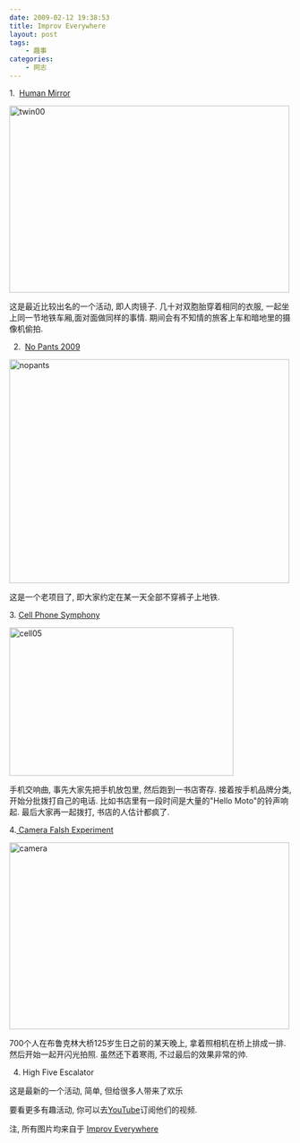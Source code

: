 ```yaml
---
date: 2009-02-12 19:38:53
title: Improv Everywhere
layout: post
tags:
    - 趣事
categories:
    - 网志
---
```

<!--more-->1.  <a href="http://www.youtube.com/watch?v=9La40WwO-lU" target="_blank">Human Mirror</a>

<a href="http://pic.ztpala.com/wp-content/uploads/2009/02/twin00.jpg"><img class="aligncenter size-full wp-image-1805" title="twin00" src="http://pic.ztpala.com/wp-content/uploads/2009/02/twin00.jpg" alt="twin00" width="500" height="334" /></a>

这是最近比较出名的一个活动, 即人肉镜子. 几十对双胞胎穿着相同的衣服, 一起坐上同一节地铁车厢,面对面做同样的事情. 期间会有不知情的旅客上车和暗地里的摄像机偷拍.

2.  <a href="http://www.youtube.com/watch?v=9La40WwO-lU" target="_blank">No Pants 2009</a>

<a href="http://pic.ztpala.com/wp-content/uploads/2009/02/nopants.jpg"><img class="aligncenter size-full wp-image-1806" title="nopants" src="http://pic.ztpala.com/wp-content/uploads/2009/02/nopants.jpg" alt="nopants" width="500" height="400" /></a>

这是一个老项目了, 即大家约定在某一天全部不穿裤子上地铁.

3. <a href="http://www.youtube.com/watch?v=-LKbCGV8aH4" target="_blank">Cell Phone Symphony</a>

<a href="http://pic.ztpala.com/wp-content/uploads/2009/02/cell05.jpg"><img class="aligncenter size-full wp-image-1807" title="cell05" src="http://pic.ztpala.com/wp-content/uploads/2009/02/cell05.jpg" alt="cell05" width="400" height="265" /></a>

手机交响曲, 事先大家先把手机放包里, 然后跑到一书店寄存. 接着按手机品牌分类, 开始分批拨打自己的电话. 比如书店里有一段时间是大量的"Hello Moto"的铃声响起. 最后大家再一起拨打, 书店的人估计都疯了.

4.<a href="http://www.youtube.com/watch?v=WMNn5_OeNT0" target="_blank"> Camera Falsh Experiment</a>

<a href="http://pic.ztpala.com/wp-content/uploads/2009/02/camera.jpg"><img class="aligncenter size-full wp-image-1808" title="camera" src="http://pic.ztpala.com/wp-content/uploads/2009/02/camera.jpg" alt="camera" width="500" height="334" /></a>

700个人在布鲁克林大桥125岁生日之前的某天晚上, 拿着照相机在桥上排成一排. 然后开始一起开闪光拍照. 虽然还下着寒雨, 不过最后的效果非常的帅.

4. High Five Escalator

这是最新的一个活动, 简单, 但给很多人带来了欢乐



要看更多有趣活动, 你可以去<a href="http://www.youtube.com/user/ImprovEverywhere" target="_blank">YouTube</a>订阅他们的视频.

注, 所有图片均来自于 <a href="http://improveverywhere.com/">Improv Everywhere</a>
